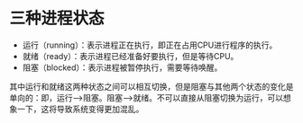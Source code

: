 # 三种进程状态

- 运行（running）：表示进程正在执行，即正在占用CPU进行程序的执行。
- 就绪（ready）：表示进程已经准备好要执行，但是等待CPU。
- 阻塞（blocked）：表示进程被暂停执行，需要等待唤醒。

其中运行和就绪这两种状态之间可以相互切换，但是阻塞与其他两个状态的变化是单向的：即，运行–>阻塞。阻塞–>就绪。不可以直接从阻塞切换为运行，可以想象一下，这将导致系统变得更加混乱。
